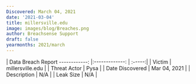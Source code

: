 ```yaml
---
Discovered: March 04, 2021
date: '2021-03-04'
title: millersville.edu
image: images/blog/Breaches.png
author: Breachsense Support
draft: false
yearmonths: 2021/march
---
```



| Data Breach Report
------------:   |:-------------:    | :-----:|
| Victim    | millersville.edu      | 
| Threat Actor    | Pysa      | 
| Date Discovered    | Mar 04, 2021      | 
| Description    | N/A      | 
| Leak Size    | N/A      | 

